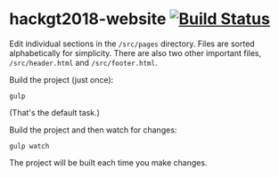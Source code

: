 # hackgt2018-website [![Build Status](https://travis-ci.org/HackGT/hackgt2018-website.svg?branch=master)](https://travis-ci.org/HackGT/hackgt2018-website)

Edit individual sections in the `/src/pages` directory. Files are sorted alphabetically for simplicity. There are also two
other important files, `/src/header.html` and `/src/footer.html`.

Build the project (just once):
```
gulp
```

(That's the default task.)

Build the project and then watch for changes:
```
gulp watch
```
The project will be built each time you make changes.